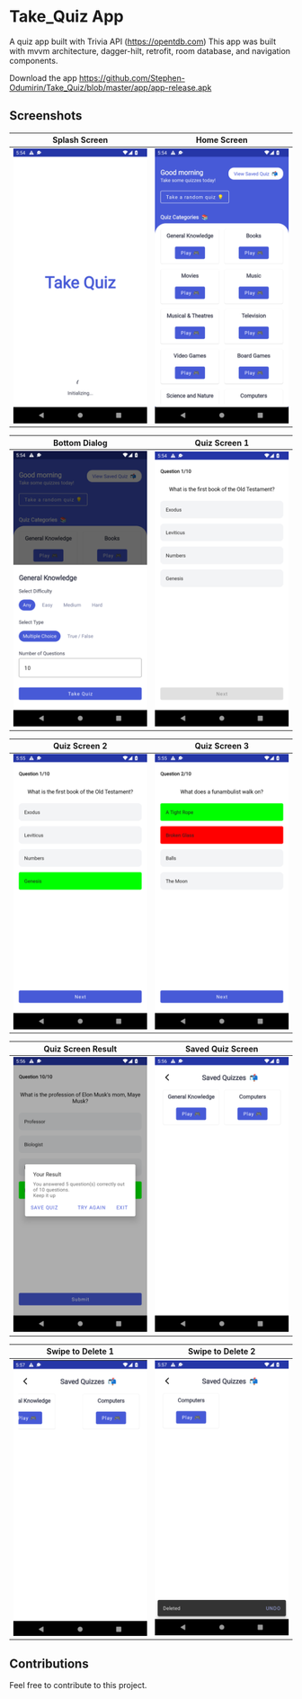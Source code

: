 # Take_Quiz App

A quiz app built with Trivia API (https://opentdb.com)
This app was built with mvvm architecture, dagger-hilt, retrofit, room database, and navigation components.  

Download the app https://github.com/Stephen-Odumirin/Take_Quiz/blob/master/app/app-release.apk

## Screenshots

| Splash Screen | Home Screen | 
|    :---:     |     :---:      |  
| <img src="app/images/img.png" width="500">   | <img src="app/images/img_1.png" width="500">   |


| Bottom Dialog | Quiz Screen 1 |
|    :---:     |     :---:    |
| <img src="app/images/img_2.png" width="500"> | <img src="app/images/img_3.png" width="500">   |


| Quiz Screen 2 | Quiz Screen 3 |
|    :---:     |     :---:    |
| <img src="app/images/img_4.png" width="500"> | <img src="app/images/img_5.png" width="500">   |

| Quiz Screen Result | Saved Quiz Screen |
|    :---:     |     :---:    |
| <img src="app/images/img_6.png" width="500"> | <img src="app/images/img_7.png" width="500">   |

| Swipe to Delete 1 | Swipe to Delete 2 |
|    :---:     |     :---:    |
| <img src="app/images/img_9.png" width="500"> | <img src="app/images/img_8.png" width="500">   |

## Contributions

Feel free to contribute to this project.
